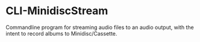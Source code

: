 # CLI-MinidiscStream

Commandline program for streaming audio files to an audio output, with the intent to record albums to Minidisc/Cassette.
